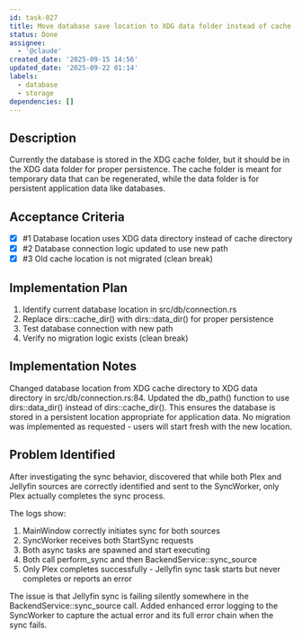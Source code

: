 ```yaml
---
id: task-027
title: Move database save location to XDG data folder instead of cache folder
status: Done
assignee:
  - '@claude'
created_date: '2025-09-15 14:56'
updated_date: '2025-09-22 01:14'
labels:
  - database
  - storage
dependencies: []
---
```


## Description

<!-- SECTION:DESCRIPTION:BEGIN -->
Currently the database is stored in the XDG cache folder, but it should be in the XDG data folder for proper persistence. The cache folder is meant for temporary data that can be regenerated, while the data folder is for persistent application data like databases.
<!-- SECTION:DESCRIPTION:END -->

## Acceptance Criteria
<!-- AC:BEGIN -->
- [x] #1 Database location uses XDG data directory instead of cache directory
- [x] #2 Database connection logic updated to use new path
- [x] #3 Old cache location is not migrated (clean break)
<!-- AC:END -->

## Implementation Plan

<!-- SECTION:PLAN:BEGIN -->
1. Identify current database location in src/db/connection.rs
2. Replace dirs::cache_dir() with dirs::data_dir() for proper persistence
3. Test database connection with new path
4. Verify no migration logic exists (clean break)
<!-- SECTION:PLAN:END -->

## Implementation Notes

<!-- SECTION:NOTES:BEGIN -->
Changed database location from XDG cache directory to XDG data directory in src/db/connection.rs:84. Updated the db_path() function to use dirs::data_dir() instead of dirs::cache_dir(). This ensures the database is stored in a persistent location appropriate for application data. No migration was implemented as requested - users will start fresh with the new location.

## Problem Identified

After investigating the sync behavior, discovered that while both Plex and Jellyfin sources are correctly identified and sent to the SyncWorker, only Plex actually completes the sync process. 

The logs show:
1. MainWindow correctly initiates sync for both sources
2. SyncWorker receives both StartSync requests 
3. Both async tasks are spawned and start executing
4. Both call perform_sync and then BackendService::sync_source
5. Only Plex completes successfully - Jellyfin sync task starts but never completes or reports an error

The issue is that Jellyfin sync is failing silently somewhere in the BackendService::sync_source call. Added enhanced error logging to the SyncWorker to capture the actual error and its full error chain when the sync fails.
<!-- SECTION:NOTES:END -->

